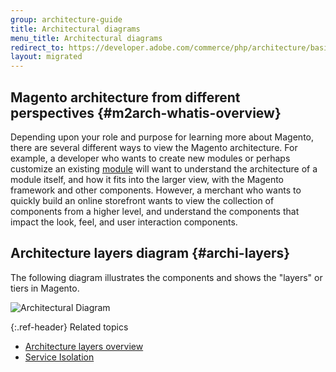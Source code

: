 ```yaml
---
group: architecture-guide
title: Architectural diagrams
menu_title: Architectural diagrams
redirect_to: https://developer.adobe.com/commerce/php/architecture/basics/diagrams/
layout: migrated
---
```


## Magento architecture from different perspectives  {#m2arch-whatis-overview}

Depending upon your role and purpose for learning more about Magento, there are several different ways to view the Magento architecture. For example, a developer who wants to create new modules or perhaps customize an existing [module](https://glossary.magento.com/module) will want to understand the architecture of a module itself, and how it fits into the larger view, with the Magento framework and other components. However, a merchant who wants to quickly build an online storefront wants to view the collection of components from a higher level, and understand the components that impact the look, feel, and user interaction components.

## Architecture layers diagram {#archi-layers}

The following diagram illustrates the components and shows the "layers" or tiers in Magento.

![Architectural Diagram]({{site.baseurl}}/common/images/archi_diagram_desired-state.png)

{:.ref-header}
Related topics

-  [Architecture layers overview]({{page.baseurl}}/architecture/archi_perspectives/ALayers_intro.html)
-  [Service Isolation](https://github.com/magento/architecture/blob/master/design-documents/service-isolation.md)
